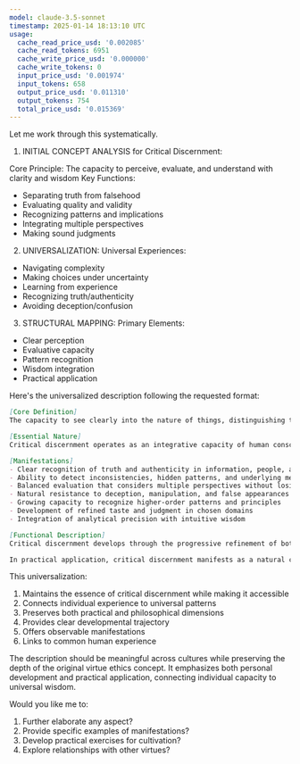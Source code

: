 ```yaml
---
model: claude-3.5-sonnet
timestamp: 2025-01-14 18:13:10 UTC
usage:
  cache_read_price_usd: '0.002085'
  cache_read_tokens: 6951
  cache_write_price_usd: '0.000000'
  cache_write_tokens: 0
  input_price_usd: '0.001974'
  input_tokens: 658
  output_price_usd: '0.011310'
  output_tokens: 754
  total_price_usd: '0.015369'
---
```


Let me work through this systematically.

1. INITIAL CONCEPT ANALYSIS for Critical Discernment:

Core Principle: The capacity to perceive, evaluate, and understand with clarity and wisdom
Key Functions:
- Separating truth from falsehood
- Evaluating quality and validity
- Recognizing patterns and implications
- Integrating multiple perspectives
- Making sound judgments

2. UNIVERSALIZATION:
Universal Experiences:
- Navigating complexity
- Making choices under uncertainty
- Learning from experience
- Recognizing truth/authenticity
- Avoiding deception/confusion

3. STRUCTURAL MAPPING:
Primary Elements:
- Clear perception
- Evaluative capacity
- Pattern recognition
- Wisdom integration
- Practical application

Here's the universalized description following the requested format:

```markdown
[Core Definition]
The capacity to see clearly into the nature of things, distinguishing truth from falsehood, essence from appearance, and wisdom from mere knowledge. It combines sharp perception with deep understanding, enabling sound judgment in both simple and complex situations.

[Essential Nature]
Critical discernment operates as an integrative capacity of human consciousness that combines clear perception with deep understanding. It functions as both a protective filter against falsehood and a positive faculty for recognizing truth and value. Unlike mere analytical thinking, it encompasses both intellectual and intuitive dimensions, drawing on both reasoned evaluation and experiential wisdom. This quality enables one to navigate complexity while maintaining connection to fundamental truths and values.

[Manifestations]
- Clear recognition of truth and authenticity in information, people, and situations
- Ability to detect inconsistencies, hidden patterns, and underlying meanings
- Balanced evaluation that considers multiple perspectives without losing center
- Natural resistance to deception, manipulation, and false appearances
- Growing capacity to recognize higher-order patterns and principles
- Development of refined taste and judgment in chosen domains
- Integration of analytical precision with intuitive wisdom

[Functional Description]
Critical discernment develops through the progressive refinement of both perception and understanding. It begins with basic pattern recognition and grows through experience, reflection, and conscious practice. Each encounter with complexity or challenge serves to sharpen this faculty, while each instance of successful discernment strengthens the foundation for future understanding. The quality becomes more subtle and comprehensive over time, moving from simple discrimination to nuanced wisdom.

In practical application, critical discernment manifests as a natural clarity in facing choices and challenges. It enables one to quickly recognize truth from falsehood, authentic from artificial, and wisdom from mere cleverness. This capacity proves essential in navigating information, relationships, and decisions, serving as both protective filter and guiding light. It combines intellectual rigor with intuitive wisdom, allowing for both precise analysis and holistic understanding.
```

This universalization:
1. Maintains the essence of critical discernment while making it accessible
2. Connects individual experience to universal patterns
3. Preserves both practical and philosophical dimensions
4. Provides clear developmental trajectory
5. Offers observable manifestations
6. Links to common human experience

The description should be meaningful across cultures while preserving the depth of the original virtue ethics concept. It emphasizes both personal development and practical application, connecting individual capacity to universal wisdom.

Would you like me to:
1. Further elaborate any aspect?
2. Provide specific examples of manifestations?
3. Develop practical exercises for cultivation?
4. Explore relationships with other virtues?